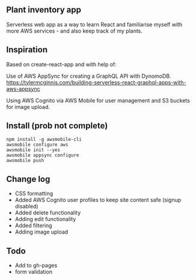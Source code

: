 ## Plant inventory app

Serverless web app as a way to learn React and familiarise myself with more AWS services - and also keep track of my plants.

## Inspiration

Based on create-react-app and with help of:

Use of AWS AppSync for creating a GraphQL API with DynomoDB.
https://tylermcginnis.com/building-serverless-react-graphql-apps-with-aws-appsync

Using AWS Cognito via AWS Mobile for user management and S3 buckets for image upload.

## Install (prob not complete)

```
npm install -g awsmobile-cli
awsmobile configure aws
awsmobile init --yes
awsmobile appsync configure
awsmobile push
```

## Change log

* CSS formatting
* Added AWS Cognito user profiles to keep site content safe (signup disabled)
* Added delete functionality
* Adding edit functionality
* Added filtering
* Adding image upload

## Todo

* Add to gh-pages
* form validation
